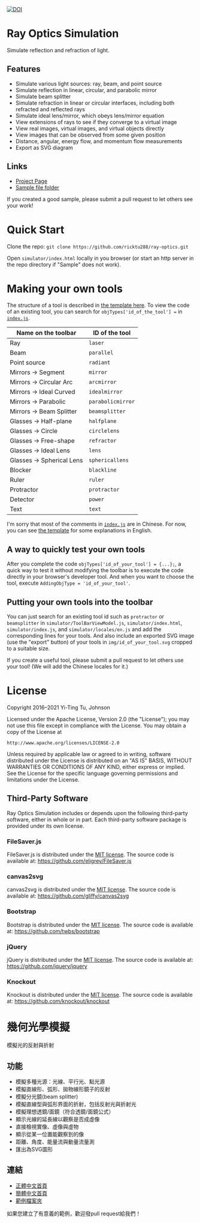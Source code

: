 [![DOI](https://zenodo.org/badge/DOI/10.5281/zenodo.6386611.svg)](https://doi.org/10.5281/zenodo.6386611)

# Ray Optics Simulation
Simulate reflection and refraction of light.

## Features
- Simulate various light sources: ray, beam, and point source
- Simulate reflection in linear, circular, and parabolic mirror
- Simulate beam splitter
- Simulate refraction in linear or circular interfaces, including both refracted and reflected rays
- Simulate ideal lens/mirror, which obeys lens/mirror equation
- View extensions of rays to see if they converge to a virtual image
- View real images, virtual images, and virtual objects directly
- View images that can be observed from some given position
- Distance, angular, energy flow, and momentum flow measurements
- Export as SVG diagram

## Links
- [Project Page](https://ricktu288.github.io/ray-optics/)
- [Sample file folder](/samples)

If you created a good sample, please submit a pull request to let others see your work!

# Quick Start

Clone the repo: `git clone https://github.com/ricktu288/ray-optics.git`

Open `simulator/index.html` locally in you browser (or start an http server in the repo directory if "Sample" does not work).

# Making your own tools

The structure of a tool is described in [the template here](tool_template.js). To view the code of an existing tool, you can search for `objTypes['id_of_the_tool'] =` in [`index.js`](simulator/index.js).

| Name on the toolbar | ID of the tool |
| --- | --- |
| Ray | `laser` |
| Beam | `parallel` |
| Point source | `radiant` |
| Mirrors -> Segment | `mirror` |
| Mirrors -> Circular Arc | `arcmirror` |
| Mirrors -> Ideal Curved | `idealmirror` |
| Mirrors -> Parabolic | `parabolicmirror` |
| Mirrors -> Beam Splitter | `beamsplitter` |
| Glasses -> Half-plane | `halfplane` |
| Glasses -> Circle | `circlelens` |
| Glasses -> Free-shape | `refractor` |
| Glasses -> Ideal Lens | `lens` |
| Glasses -> Spherical Lens | `sphericallens` |
| Blocker | `blackline` |
| Ruler | `ruler` |
| Protractor | `protractor` |
| Detector | `power` |
| Text | `text` |

I'm sorry that most of the comments in [`index.js`](simulator/index.js) are in Chinese. For now, you can see [the template](tool_template.js) for some explanations in English.

## A way to quickly test your own tools

After you complete the code `objTypes['id_of_your_tool'] = {...};`, a quick way to test it without modifying the toolbar is to execute the code directly in your browser's developer tool. And when you want to choose the tool, execute `AddingObjType = 'id_of_your_tool'`.

## Putting your own tools into the toolbar

You can just search for an existing tool id such as `protractor` or `beamsplitter` in `simulator/ToolBarViewModel.js`, `simulator/index.html`, `simulator/index.js`, and `simulator/locales/en.js` and add the corresponding lines for your tools. And also include an exported SVG image (use the "export" button) of your tools in `img/id_of_your_tool.svg` cropped to a suitable size.

If you create a useful tool, please submit a pull request to let others use your tool! (We will add the Chinese locales for it.)

# License
Copyright 2016–2021 Yi-Ting Tu, Johnson

Licensed under the Apache License, Version 2.0 (the "License");
you may not use this file except in compliance with the License.
You may obtain a copy of the License at

    http://www.apache.org/licenses/LICENSE-2.0

Unless required by applicable law or agreed to in writing, software
distributed under the License is distributed on an "AS IS" BASIS,
WITHOUT WARRANTIES OR CONDITIONS OF ANY KIND, either express or implied.
See the License for the specific language governing permissions and
limitations under the License.

## Third-Party Software

Ray Optics Simulation includes or depends upon the following third-party software, either in whole or in part. Each third-party software package is provided under its own license.

### FileSaver.js

FileSaver.js is distributed under the [MIT license](https://github.com/eligrey/FileSaver.js/blob/master/LICENSE.md).
The source code is available at: https://github.com/eligrey/FileSaver.js

### canvas2svg

canvas2svg is distributed under the [MIT license](https://github.com/gliffy/canvas2svg/blob/master/LICENSE).
The source code is available at: https://github.com/gliffy/canvas2svg

### Bootstrap

Bootstrap is distributed under the [MIT license](https://raw.githubusercontent.com/twbs/bootstrap/master/LICENSE).
The source code is available at: https://github.com/twbs/bootstrap

### jQuery

jQuery is distributed under the [MIT license](https://github.com/jquery/jquery/blob/master/LICENSE.txt).
The source code is available at: https://github.com/jquery/jquery

### Knockout

Knockout is distributed under the [MIT license](https://opensource.org/licenses/mit-license.php).
The source code is available at: https://github.com/knockout/knockout


# 幾何光學模擬
模擬光的反射與折射

## 功能
- 模擬多種光源：光線、平行光、點光源
- 模擬直線形、弧形、拋物線形鏡子的反射
- 模擬分光鏡(beam splitter)
- 模擬直線型與弧形界面的折射，包括反射光與折射光
- 模擬理想透鏡/面鏡（符合透鏡/面鏡公式）
- 顯示光線的延長線以觀察是否成虛像
- 直接檢視實像、虛像與虛物
- 顯示從某一位置能觀察到的像
- 距離、角度、能量流與動量流量測
- 匯出為SVG圖形

## 連結
- [正體中文首頁](https://ricktu288.github.io/ray-optics/tw/)
- [簡體中文首頁](https://ricktu288.gitlab.io/ray-optics/cn/)
- [範例檔案夾](/samples)

如果您建立了有意義的範例，歡迎發pull request給我們！

